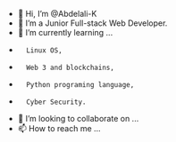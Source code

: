 - 👋 Hi, I’m @Abdelali-K
- 👀 I’m a Junior Full-stack Web Developer.
- 🌱 I’m currently learning ...
-       Linux OS,
-       Web 3 and blockchains,
-       Python programing language,
-       Cyber Security.    
- 💞️ I’m looking to collaborate on ...
- 📫 How to reach me ...

<!---
Abdelali-K/Abdelali-K is a ✨ special ✨ repository because its `README.md` (this file) appears on your GitHub profile.
You can click the Preview link to take a look at your changes.
--->
